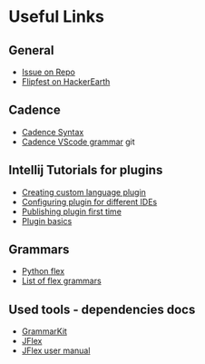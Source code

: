 # Useful Links

## General
- [Issue on Repo](https://github.com/onflow/flip-fest/issues/19)
- [Flipfest on HackerEarth](https://www.hackerearth.com/challenges/hackathon/flip-fest)

## Cadence
- [Cadence Syntax](https://docs.onflow.org/cadence/language/syntax/)
- [Cadence VScode grammar](https://github.com/onflow/vscode-cadence/blob/master/syntaxes/cadence.tmGrammar.json)
  git
## Intellij Tutorials for plugins
- [Creating custom language plugin](https://plugins.jetbrains.com/docs/intellij/custom-language-support-tutorial.html)
- [Configuring plugin for different IDEs](https://plugins.jetbrains.com/docs/intellij/plugin-compatibility.html)
- [Publishing plugin first time]()
- [Plugin basics](https://plugins.jetbrains.com/docs/intellij/basics.html)

## Grammars
- [Python flex](https://upsource.jetbrains.com/idea-ce/file/idea-ce-0ed604d9c93575244a855a3df13950504ab43791/python/python-psi-impl/src/com/jetbrains/python/lexer/Python.flex)
- [List of flex grammars](https://github.com/jflex-de/jflex/wiki/External-JFlex-Grammars)

## Used tools - dependencies docs
- [GrammarKit](https://github.com/JetBrains/Grammar-Kit/blob/master/TUTORIAL.md)
- [JFlex](https://www.jflex.de/)
- [JFlex user manual](https://www.lacl.fr/gava/cours/MIAGE/ParsingJavaL2/jflex.pdf)